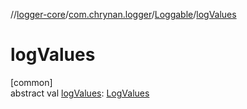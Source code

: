 //[logger-core](../../../index.md)/[com.chrynan.logger](../index.md)/[Loggable](index.md)/[logValues](log-values.md)

# logValues

[common]\
abstract val [logValues](log-values.md): [LogValues](../-log-values/index.md)
